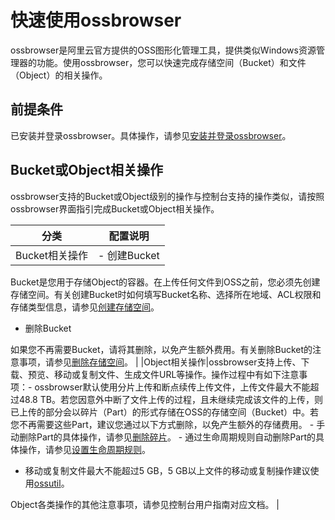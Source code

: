 # 快速使用ossbrowser

ossbrowser是阿里云官方提供的OSS图形化管理工具，提供类似Windows资源管理器的功能。使用ossbrowser，您可以快速完成存储空间（Bucket）和文件（Object）的相关操作。

## 前提条件

已安装并登录ossbrowser。具体操作，请参见[安装并登录ossbrowser](/intl.zh-CN/常用工具/图形化管理工具ossbrowser/安装并登录ossbrowser.md)。

## Bucket或Object相关操作

ossbrowser支持的Bucket或Object级别的操作与控制台支持的操作类似，请按照ossbrowser界面指引完成Bucket或Object相关操作。

|分类|配置说明|
|--|----|
|Bucket相关操作|-   创建Bucket

Bucket是您用于存储Object的容器。在上传任何文件到OSS之前，您必须先创建存储空间。有关创建Bucket时如何填写Bucket名称、选择所在地域、ACL权限和存储类型信息，请参见[创建存储空间](/intl.zh-CN/控制台用户指南/存储空间管理/创建存储空间.md)。

-   删除Bucket

如果您不再需要Bucket，请将其删除，以免产生额外费用。有关删除Bucket的注意事项，请参见[删除存储空间](/intl.zh-CN/控制台用户指南/存储空间管理/基础设置/删除存储空间.md)。 |
|Object相关操作|ossbrowser支持上传、下载、预览、移动或复制文件、生成文件URL等操作。操作过程中有如下注意事项：-   ossbrowser默认使用分片上传和断点续传上传文件，上传文件最大不能超过48.8 TB。若您因意外中断了文件上传的过程，且未继续完成该文件的上传，则已上传的部分会以碎片（Part）的形式存储在OSS的存储空间（Bucket）中。若您不再需要这些Part，建议您通过以下方式删除，以免产生额外的存储费用。
    -   手动删除Part的具体操作，请参见[删除碎片](/intl.zh-CN/控制台用户指南/上传、下载和管理文件/管理碎片.md)。
    -   通过生命周期规则自动删除Part的具体操作，请参见[设置生命周期规则](/intl.zh-CN/控制台用户指南/存储空间管理/基础设置/设置生命周期规则.md)。
-   移动或复制文件最大不能超过5 GB，5 GB以上文件的移动或复制操作建议使用[ossutil](/intl.zh-CN/常用工具/命令行工具ossutil/概述.md)。

Object各类操作的其他注意事项，请参见控制台用户指南对应文档。 |


